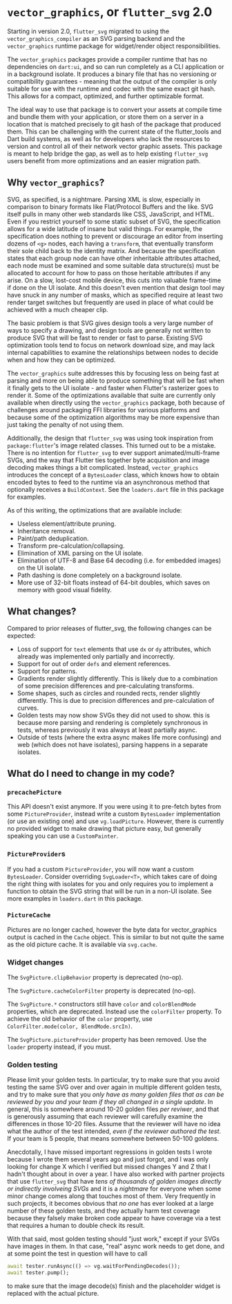# `vector_graphics`, or `flutter_svg` 2.0

Starting in version 2.0, `flutter_svg` migrated to using the
`vector_graphics_compiler` as an SVG parsing backend and the `vector_graphics`
runtime package for widget/render object responsibilities.

The `vector_graphics` packages provide a compiler runtime that has no
dependencies on `dart:ui`, and so can run completely as a CLI application or in
a background isolate. It produces a binary file that has no versioning or
compatibility guarantees - meaning that the output of the compiler is only
suitable for use with the runtime and codec with the same exact git hash. This
allows for a compact, optimized, and further optimizable format.

The ideal way to use that package is to convert your assets at compile time and
bundle them with your application, or store them on a server in a location that
is matched precisely to git hash of the package that produced them. This can
be challenging with the current state of the flutter_tools and Dart build
systems, as well as for developers who lack the resources to version and control
all of their network vector graphic assets. This package is meant to help bridge
the gap, as well as to help existing `flutter_svg` users benefit from more
optimizations and an easier migration path.

## Why `vector_graphics`?

SVG, as specified, is a nightmare. Parsing XML is slow, especially in comparison
to binary formats like Flat/Protocol Buffers and the like. SVG itself pulls in
many other web standards like CSS, JavaScript, and HTML. Even if you restrict
yourself to some static subset of SVG, the specification allows for a wide
latitude of insane but valid things. For example, the specification does nothing
to prevent or discourage an editor from inserting dozens of `<g>` nodes, each
having a `transform`, that eventually transform their sole child back to the
identity matrix. And because the specification states that each group node can
have other inheritable attributes attached, each node must be examined and some
suitable data structure(s) must be allocated to account for how to pass on
those heritable attributes if any arise. On a slow, lost-cost mobile device,
this cuts into valuable frame-time if done on the UI isolate. And this doesn't
even mention that design tool may have snuck in any number of masks, which as
specified require at least two render target switches but frequently are used in
place of what could be achieved with a much cheaper clip.

The basic problem is that SVG gives design tools a very large number of ways to
specify a drawing, and design tools are generally not written to produce SVG
that will be fast to render or fast to parse. Existing SVG optimization tools
tend to focus on network download size, and may lack internal capabilities to
examine the relationships between nodes to decide when and how they can be
optimized.

The `vector_graphics` suite addresses this by focusing less on being fast at
parsing and more on being able to produce something that will be fast when it
finally gets to the UI isolate - and faster when Flutter's rasterizer goes to
render it. Some of the optimizations available that suite are currently only
available when directly using the `vector_graphics` package, both because of
challenges around packaging FFI libraries for various platforms and because
some of the optimization algorithms may be more expensive than just taking the
penalty of not using them.

Additionally, the design that `flutter_svg` was using took inspiration from
`package:flutter`'s image related classes. This turned out to be a mistake.
There is no intention for `flutter_svg` to ever support animated/multi-frame
SVGs, and the way that Flutter ties together byte acquisition and image decoding
makes things a bit complicated. Instead, `vector_graphics` introduces the
concept of a `BytesLoader` class, which knows how to obtain encoded bytes to
feed to the runtime via an asynchronous method that optionally receives a
`BuildContext`.  See the `loaders.dart` file in this package for examples.

As of this writing, the optimizations that are available include:

- Useless element/attribute pruning.
- Inheritance removal.
- Paint/path deduplication.
- Transform pre-calculation/collapsing.
- Elimination of XML parsing on the UI isolate.
- Elimination of UTF-8 and Base 64 decoding (i.e. for embedded images) on the UI
  isolate.
- Path dashing is done completely on a background isolate.
- More use of 32-bit floats instead of 64-bit doubles, which saves on memory
  with good visual fidelity.

## What changes?

Compared to prior releases of flutter_svg, the following changes can be
expected:

- Loss of support for `text` elements that use `dx` or `dy` attributes, which
  already was implemented only partially and incorrectly.
- Support for out of order `defs` and element references.
- Support for patterns.
- Gradients render slightly differently. This is likely due to a combination of
  some precision differences and pre-calculating transforms.
- Some shapes, such as circles and rounded rects, render slightly differently.
  This is due to precision differences and pre-calculation of curves.
- Golden tests may now show SVGs they did not used to show. this is because more
  parsing and rendering is completely synchronous in tests, whereas previously
  it was always at least partially async.
- Outside of tests (where the extra async makes life more confusing) and web
  (which does not have isolates), parsing happens in a separate isolates.

## What do I need to change in my code?

### `precachePicture`

This API doesn't exist anymore. If you were using it to pre-fetch bytes from
some `PictureProvider`, instead write a custom `BytesLoader` implementation
(or use an existing one) and use `vg.loadPicture`. However, there is currently
no provided widget to make drawing that picture easy, but generally speaking
you can use a `CustomPainter`.

### `PictureProvider`s

If you had a custom `PictureProvider`, you will now want a custom `BytesLoader`.
Consider overriding `SvgLoader<T>`, which takes care of doing the right thing
with isolates for you and only requires you to implement a function to obtain
the SVG string that will be run in a non-UI isolate. See more examples in
`loaders.dart` in this package.

### `PictureCache`

Pictures are no longer cached, however the byte data for vector_graphics output
is cached in the `Cache` object. This is similar to but not quite the same as
the old picture cache. It is available via `svg.cache`.

### Widget changes

The `SvgPicture.clipBehavior` property is deprecated (no-op).

The `SvgPicture.cacheColorFilter` property is deprecated (no-op).

The `SvgPicture.*` constructors still have `color` and `colorBlendMode`
properties, which are deprecated. Instead use the `colorFilter` property. To
achieve the old behavior of the `color` property, use
`ColorFilter.mode(color, BlendMode.srcIn)`.

The `SvgPicture.pictureProvider` property has been removed. Use the `loader`
property instead, if you must.

### Golden testing

Please limit your golden tests. In particular, try to make sure that you avoid
testing the same SVG over and over again in multiple different golden tests,
and try to make sure that you _only have as many golden files that as can be
reviewed by you and your team if they all changed in a single update_. In
general, this is somewhere around 10-20 golden files _per reviwer_, and that is
generously assuming that each reviewer will carefully examine the differences
in those 10-20 files. Assume that the reviewer will have no idea what the author
of the test intended, _even if the reviewer authored the test_. If your team
is 5 people, that means somewhere between 50-100 goldens.

Anecdotally, I have missed important regressions in golden tests I wrote because
I wrote them several years ago and just forgot, and I was only looking for
change X which I verified but missed changes Y and Z that I hadn't thought about
in over a year. I have also worked with partner projects that use `flutter_svg`
that have _tens of thousands of golden images directly or indirectly involveing
SVGs_ and it is a _nightmare_ for everyone when some minor change comes along
that touches most of them. Very frequently in such projects, it becomes obvious
that _no one_ has ever looked at a large number of these golden tests, and they
actually harm test coverage because they falsely make broken code appear to have
coverage via a test that requires a human to double check its result.

With that said, most golden testing should "just work," except if your SVGs have
images in them. In that case, "real" async work needs to get done, and at some
point the test in question will have to call

```dart
await tester.runAsync(() => vg.waitForPendingDecodes());
await tester.pump();
```

to make sure that the image decode(s) finish and the placeholder widget is
replaced with the actual picture.
